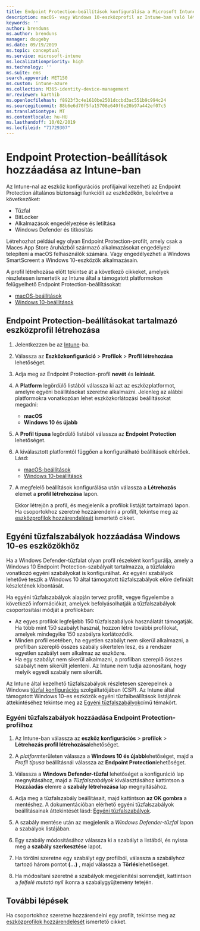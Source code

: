```yaml
---
title: Endpoint Protection-beállítások konfigurálása a Microsoft Intune-ban – Azure | Microsoft Docs
description: macOS- vagy Windows 10-eszközprofil az Intune-ban való létrehozásakor létrehozhat Endpoint Protection-beállításokat is.
keywords: ''
author: brenduns
ms.author: brenduns
manager: dougeby
ms.date: 09/19/2019
ms.topic: conceptual
ms.service: microsoft-intune
ms.localizationpriority: high
ms.technology: ''
ms.suite: ems
search.appverid: MET150
ms.custom: intune-azure
ms.collection: M365-identity-device-management
mr.reviewer: karthib
ms.openlocfilehash: f8923f3c4e1610be2501dccbd3ac551b9c994c24
ms.sourcegitcommit: 88b6e6d70f5fa15708e640f6e20b97a442ef07c5
ms.translationtype: MT
ms.contentlocale: hu-HU
ms.lasthandoff: 10/02/2019
ms.locfileid: "71729307"
---
```

# <a name="add-endpoint-protection-settings-in-intune"></a>Endpoint Protection-beállítások hozzáadása az Intune-ban  

Az Intune-nal az eszköz konfigurációs profiljaival kezelheti az Endpoint Protection általános biztonsági funkcióit az eszközökön, beleértve a következőket:  
- Tűzfal   
- BitLocker  
- Alkalmazások engedélyezése és letiltása  
- Windows Defender és titkosítás  

Létrehozhat például egy olyan Endpoint Protection-profilt, amely csak a Maces App Store áruházból származó alkalmazásokat engedélyezi telepíteni a macOS felhasználók számára. Vagy engedélyezheti a Windows SmartScreent a Windows 10-eszközök alkalmazásain.  

A profil létrehozása előtt tekintse át a következő cikkeket, amelyek részletesen ismertetik az Intune által a támogatott platformokon felügyelhető Endpoint Protection-beállításokat:  
   - [macOS-beállítások](endpoint-protection-macos.md)  
   - [Windows 10-beállítások](endpoint-protection-windows-10.md)  

## <a name="create-a-device-profile-containing-endpoint-protection-settings"></a>Endpoint Protection-beállításokat tartalmazó eszközprofil létrehozása  

1. Jelentkezzen be az [Intune](https://go.microsoft.com/fwlink/?linkid=2090973)-ba.  
3. Válassza az **Eszközkonfiguráció** > **Profilok** > **Profil létrehozása** lehetőséget.  
4. Adja meg az Endpoint Protection-profil **nevét** és **leírását**.  
5. A **Platform** legördülő listából válassza ki azt az eszközplatformot, amelyre egyéni beállításokat szeretne alkalmazni. Jelenleg az alábbi platformokra vonatkozóan lehet eszközkorlátozási beállításokat megadni:  
   - **macOS**  
   - **Windows 10 és újabb**  
6. A **Profil típusa** legördülő listából válassza az **Endpoint Protection** lehetőséget.  
7. A kiválasztott platformtól függően a konfigurálható beállítások eltérőek. Lásd:  
   - [macOS-beállítások](endpoint-protection-macos.md)  
   - [Windows 10-beállítások](endpoint-protection-windows-10.md)  

8. A megfelelő beállítások konfigurálása után válassza a **Létrehozás** elemet a **profil létrehozása** lapon.  

   Ekkor létrejön a profil, és megjelenik a profilok listáját tartalmazó lapon. Ha csoportokhoz szeretné hozzárendelni a profilt, tekintse meg az [eszközprofilok hozzárendelését](../configuration/device-profile-assign.md) ismertető cikket.  

## <a name="add-custom-firewall-rules-for-windows-10-devices"></a>Egyéni tűzfalszabályok hozzáadása Windows 10-es eszközökhöz  

Ha a Windows Defender-tűzfalat olyan profil részeként konfigurálja, amely a Windows 10 Endpoint Protection-szabályait tartalmazza, a tűzfalakra vonatkozó egyéni szabályokat is konfigurálhat. Az egyéni szabályok lehetővé teszik a Windows 10 által támogatott tűzfalszabályok előre definiált készletének kibontását.  

Ha egyéni tűzfalszabályok alapján tervez profilt, vegye figyelembe a következő információkat, amelyek befolyásolhatják a tűzfalszabályok csoportosítási módját a profilokban:  
- Az egyes profilok legfeljebb 150 tűzfalszabályok használatát támogatják. Ha több mint 150 szabályt használ, hozzon létre további profilokat, amelyek mindegyike 150 szabályra korlátozódik.  
- Minden profil esetében, ha egyetlen szabályt nem sikerül alkalmazni, a profilban szereplő összes szabály sikertelen lesz, és a rendszer egyetlen szabályt sem alkalmaz az eszközre.  
- Ha egy szabályt nem sikerül alkalmazni, a profilban szereplő összes szabályt nem sikerült jelenteni. Az Intune nem tudja azonosítani, hogy melyik egyedi szabály nem sikerült.  

Az Intune által kezelhető tűzfalszabályok részletesen szerepelnek a Windows [tűzfal konfigurációs]( https://docs.microsoft.com/windows/client-management/mdm/firewall-csp) szolgáltatójában (CSP). Az Intune által támogatott Windows 10-es eszközök egyéni tűzfalbeállítások listájának áttekintéséhez tekintse meg az [Egyéni tűzfalszabályok](endpoint-protection-windows-10.md#firewall-rules)című témakört.  

### <a name="to-add-custom-firewall-rules-to-an-endpoint-protection-profile"></a>Egyéni tűzfalszabályok hozzáadása Endpoint Protection-profilhoz  

1. Az Intune-ban válassza az **eszköz konfigurációs** > **profilok** > **Létrehozás profil létrehozása**lehetőséget.  

2. A *platform*területen válassza a **Windows 10 és újabb**lehetőséget, majd a *Profil típusa* beállításnál válassza az **Endpoint Protection**lehetőséget.  

3. Válassza a **Windows Defender-tűzfal** lehetőséget a konfiguráció lap megnyitásához, majd a *Tűzfalszabályok* kiválasztásához kattintson a **Hozzáadás** elemre a **szabály létrehozása** lap megnyitásához.  

4. Adja meg a tűzfalszabály beállításait, majd kattintson **az OK gombra** a mentéshez. A dokumentációban elérhető egyéni tűzfalszabályok beállításainak áttekintését lásd: [Egyéni tűzfalszabályok](endpoint-protection-windows-10.md#firewall-rules).  

5. A szabály mentése után az megjelenik a *Windows Defender-tűzfal* lapon a szabályok listájában.  

6. Egy szabály módosításához válassza ki a szabályt a listából, és nyissa meg a **szabály szerkesztése** lapot.  

7. Ha törölni szeretne egy szabályt egy profilból, válassza a szabályhoz tartozó három pontot **(...)** , majd válassza a **Törlés**lehetőséget.  

8. Ha módosítani szeretné a szabályok megjelenítési sorrendjét, kattintson a *felfelé mutató nyíl* ikonra a szabálygyűjtemény tetején.  


## <a name="next-steps"></a>További lépések  

Ha csoportokhoz szeretne hozzárendelni egy profilt, tekintse meg az [eszközprofilok hozzárendelését](../configuration/device-profile-assign.md) ismertető cikket.  
